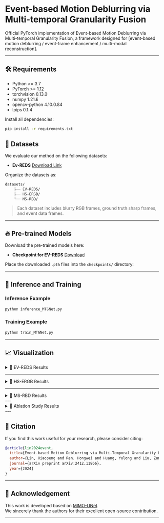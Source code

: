 # Event-based Motion Deblurring via Multi-temporal Granularity Fusion

Official PyTorch implementation of Event-based Motion Deblurring via Multi-temporal Granularity Fusion, a framework designed for [event-based motion deblurring / event-frame enhancement / multi-modal reconstruction].

---

## 🛠️ Requirements

- Python >= 3.7
- PyTorch >= 1.12
- torchvision 0.13.0
- numpy 1.21.6
- opencv-python 4.10.0.84
- lpips 0.1.4

Install all dependencies:



```bash
pip install -r requirements.txt
```

## 📂 Datasets

We evaluate our method on the following datasets:

- **Ev-REDS** [Download Link](your_ev-reds_link)

Organize the datasets as:

```
datasets/
    ├── EV-REDS/
    ├── HS-ERGB/
    └── MS-RBD/
```

> Each dataset includes blurry RGB frames, ground truth sharp frames, and event data frames.

---

## 🔥 Pre-trained Models

Download the pre-trained models here:

- **Checkpoint for EV-REDS** [Download](your_evreds_checkpoint_link)

Place the downloaded `.pth` files into the `checkpoints/` directory:


---

## 🚀 Inference and Training

### Inference Example

```bash
python inference_MTGNet.py
```

### Training Example

```bash
python train_MTGNet.py
```
---

## 📈 Visualization

<details>
  <summary>🔹 EV-REDS Results</summary>

<br>

<p align="center">
  <img src="Figures/EV.jpg" width="80%">
</p>

</details>

---

<details>
  <summary>🔹 HS-ERGB Results</summary>

<br>

<p align="center">
  <img src="Figures/HS.jpg" width="80%">
</p>

</details>

---

<details>
  <summary>🔹 MS-RBD Results</summary>

<br>

<p align="center">
  <img src="Figures/MS.jpg" width="80%">
</p>

</details>
---

<details>
  <summary>🔹 Ablation Study Results</summary>

<br>

<img src="Figures/AFDM.jpg" width="60%">  
<img src="Figures/heat.jpg" width="60%">

</details>
---

## 📜 Citation

If you find this work useful for your research, please consider citing:

```bibtex
@article{lin2024event,
  title={Event-based Motion Deblurring via Multi-Temporal Granularity Fusion},
  author={Lin, Xiaopeng and Ren, Hongwei and Huang, Yulong and Liu, Zunchang and Zhou, Yue and Fu, Haotian and Pan, Biao and Cheng, Bojun},
  journal={arXiv preprint arXiv:2412.11866},
  year={2024}
}
```

---

## 🙏 Acknowledgement

This work is developed based on [MIMO-UNet](https://github.com/chosj95/MIMO-UNet/).  
We sincerely thank the authors for their excellent open-source contribution.

---
